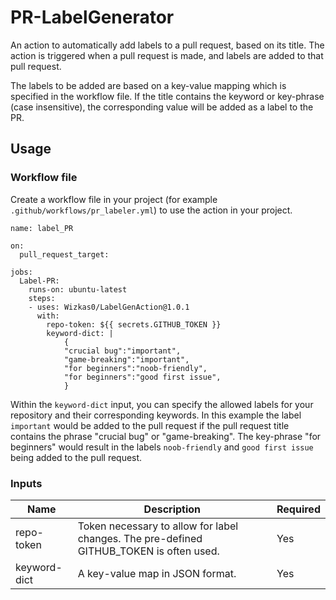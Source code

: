 # PR-LabelGenerator
An action to automatically add labels to a pull request, based on its title. 
The action is triggered when a pull request is made, and labels are added to that pull request.

The labels to be added are based on a key-value mapping which is specified in
the workflow file. If the title contains the keyword or key-phrase (case insensitive), the 
corresponding value will be added as a label to the PR.

## Usage
### Workflow file
Create a workflow file in your project (for example `.github/workflows/pr_labeler.yml`)
to use the action in your project.

```
name: label_PR

on:
  pull_request_target:

jobs:
  Label-PR:
    runs-on: ubuntu-latest
    steps:
    - uses: Wizkas0/LabelGenAction@1.0.1
      with:
        repo-token: ${{ secrets.GITHUB_TOKEN }}
        keyword-dict: | 
            { 
            "crucial bug":"important",
            "game-breaking":"important",
            "for beginners":"noob-friendly",
            "for beginners":"good first issue",
            }
```
Within the `keyword-dict` input, you can specify the allowed labels for your repository
and their corresponding keywords. In this example the label `important` would be added to the pull request if
the pull request title contains the phrase "crucial bug" or "game-breaking". The key-phrase "for beginners" would 
result in the labels `noob-friendly` and `good first issue` being added to the pull request.

### Inputs

| Name  | Description  | Required  |
|---|---|---|
| repo-token  | Token necessary to allow for label changes. The pre-defined GITHUB_TOKEN is often used.  | Yes  |
| keyword-dict  | A key-value map in JSON format. | Yes  |
